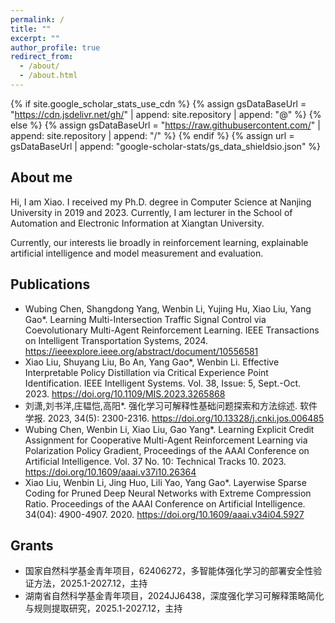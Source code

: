```yaml
---
permalink: /
title: ""
excerpt: ""
author_profile: true
redirect_from: 
  - /about/
  - /about.html
---
```


{% if site.google_scholar_stats_use_cdn %}
{% assign gsDataBaseUrl = "https://cdn.jsdelivr.net/gh/" | append: site.repository | append: "@" %}
{% else %}
{% assign gsDataBaseUrl = "https://raw.githubusercontent.com/" | append: site.repository | append: "/" %}
{% endif %}
{% assign url = gsDataBaseUrl | append: "google-scholar-stats/gs_data_shieldsio.json" %}

<span class='anchor' id='about-me'></span>

## About me

Hi, I am Xiao. I received my Ph.D. degree in Computer Science at Nanjing University in 2019 and 2023. Currently, I am lecturer in the School of Automation and Electronic Information at Xiangtan University.

Currently, our interests lie broadly in reinforcement learning, explainable artificial intelligence and model measurement and evaluation.



## Publications

- Wubing Chen, Shangdong Yang, Wenbin Li, Yujing Hu, Xiao Liu, Yang Gao*. Learning Multi-Intersection Traffic Signal Control via Coevolutionary Multi-Agent Reinforcement Learning. IEEE Transactions on Intelligent Transportation Systems, 2024. https://ieeexplore.ieee.org/abstract/document/10556581
- Xiao Liu, Shuyang Liu, Bo An, Yang Gao*, Wenbin Li. Effective Interpretable Policy Distillation via Critical Experience Point Identification. IEEE Intelligent Systems. Vol. 38, Issue: 5, Sept.-Oct. 2023. https://doi.org/10.1109/MIS.2023.3265868
- 刘潇,刘书洋,庄韫恺,高阳*. 强化学习可解释性基础问题探索和方法综述. 软件学报. 2023, 34(5): 2300-2316. https://doi.org/10.13328/j.cnki.jos.006485
- Wubing Chen, Wenbin Li, Xiao Liu, Gao Yang*. Learning Explicit Credit Assignment for Cooperative Multi-Agent Reinforcement Learning via Polarization Policy Gradient, Proceedings of the AAAI Conference on Artificial Intelligence. Vol. 37 No. 10: Technical Tracks 10. 2023. https://doi.org/10.1609/aaai.v37i10.26364
- Xiao Liu, Wenbin Li, Jing Huo, Lili Yao, Yang Gao*. Layerwise Sparse Coding for Pruned Deep Neural Networks with Extreme Compression Ratio. Proceedings of the AAAI Conference on Artificial Intelligence. 34(04): 4900-4907. 2020. https://doi.org/10.1609/aaai.v34i04.5927


<!--- 
Hui Li, Changhao Zhu*, Xiao Liu, Lijuan Li, Hongzhi Liu. Hybrid binarized neural network for high-accuracy classification of power quality disturbances. Electr Eng (2024). https://doi.org/10.1007/s00202-024-02650-y
-->

## Grants

- 国家自然科学基金青年项目，62406272，多智能体强化学习的部署安全性验证方法，2025.1-2027.12，主持
- 湖南省自然科学基金青年项目，2024JJ6438，深度强化学习可解释策略简化与规则提取研究，2025.1-2027.12，主持

<!--

📖 履历
- *2023.07 - now*, 湘潭大学，讲师
- *2019.09 - 2023.6*, 南京大学，博士研究生，导师高阳教授
- *2018.09 - 2019.6*, 武汉大学，学术访问，导师杜博教授
- *2015.09 - 2018.6*, 中南民族大学，硕士研究生，导师周斌教授
- *2010.09 - 2014.6*, 中南民族大学，硕士研究生，导师周斌教授

# 📝 Publications 

<div class='paper-box'><div class='paper-box-image'><div><div class="badge">CVPR 2016</div><img src='images/500x300.png' alt="sym" width="100%"></div></div>
<div class='paper-box-text' markdown="1">

[Deep Residual Learning for Image Recognition](https://openaccess.thecvf.com/content_cvpr_2016/papers/He_Deep_Residual_Learning_CVPR_2016_paper.pdf)

**Kaiming He**, Xiangyu Zhang, Shaoqing Ren, Jian Sun

[**Project**](https://scholar.google.com/citations?view_op=view_citation&hl=zh-CN&user=DhtAFkwAAAAJ&citation_for_view=DhtAFkwAAAAJ:ALROH1vI_8AC) <strong><span class='show_paper_citations' data='DhtAFkwAAAAJ:ALROH1vI_8AC'></span></strong>
- Lorem ipsum dolor sit amet, consectetur adipiscing elit. Vivamus ornare aliquet ipsum, ac tempus justo dapibus sit amet. 
</div>
</div>

- [Lorem ipsum dolor sit amet, consectetur adipiscing elit. Vivamus ornare aliquet ipsum, ac tempus justo dapibus sit amet](https://github.com), A, B, C, **CVPR 2020**

# 🎖 Honors and Awards
- *2021.10* Lorem ipsum dolor sit amet, consectetur adipiscing elit. Vivamus ornare aliquet ipsum, ac tempus justo dapibus sit amet. 
- *2021.09* Lorem ipsum dolor sit amet, consectetur adipiscing elit. Vivamus ornare aliquet ipsum, ac tempus justo dapibus sit amet. 

# 📖 Educations
- *2019.06 - 2022.04 (now)*, Lorem ipsum dolor sit amet, consectetur adipiscing elit. Vivamus ornare aliquet ipsum, ac tempus justo dapibus sit amet. 
- *2015.09 - 2019.06*, Lorem ipsum dolor sit amet, consectetur adipiscing elit. Vivamus ornare aliquet ipsum, ac tempus justo dapibus sit amet. 

# 💬 Invited Talks
- *2021.06*, Lorem ipsum dolor sit amet, consectetur adipiscing elit. Vivamus ornare aliquet ipsum, ac tempus justo dapibus sit amet. 
- *2021.03*, Lorem ipsum dolor sit amet, consectetur adipiscing elit. Vivamus ornare aliquet ipsum, ac tempus justo dapibus sit amet.  \| [\[video\]](https://github.com/)

# 💻 Internships
- *2019.05 - 2020.02*, [Lorem](https://github.com/), China.
-->
